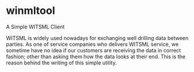 # winmltool
A Simple WITSML Client

WITSML is widely used nowadays for exchanging well drilling data between parties. As one of service companies who delivers WITSML service, we sometime have no idea if our customers are receiving the data in correct fashion; other than asking them how the data looks at their end. This is the reason behind the writing of this simple utility.
